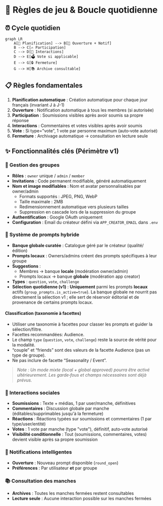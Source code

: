 # 🎲 Règles de jeu & Boucle quotidienne

## ⏰ Cycle quotidien

```mermaid
graph LR
    A[📅 Planification] --> B[🔔 Ouverture + Notif]
    B --> C[✍️ Participation]
    C --> D[💬 Interactions]
    D --> E[🗳️ Vote si applicable]
    E --> G[🔒 Fermeture]
    G --> H[📚 Archive consultable]
```

## 📋 Règles fondamentales

1. **Planification automatique** : Création automatique pour chaque jour français (invariant J à J-1)
2. **Ouverture** : Notification automatique à tous les membres (si autorisée)
3. **Participation** : Soumissions visibles après avoir soumis sa propre réponse
4. **Interactions** : Commentaires et votes visibles après avoir soumis
5. **Vote** : Si type="vote", 1 vote par personne maximum (auto‑vote autorisé)
6. **Fermeture** : Archivage automatique → consultation en lecture seule

## ✨ Fonctionnalités clés (Périmètre v1)

### 👥 Gestion des groupes

- **Rôles** : `owner` unique / `admin` / `member`
- **Invitations** : Code permanent modifiable, généré automatiquement
- **Nom et image modifiables** : Nom et avatar personnalisables par owner/admin
  - Formats supportés : JPEG, PNG, WebP
  - Taille maximale : 2MB
  - Redimensionnement automatique vers plusieurs tailles
  - Suppression en cascade lors de la suppression du groupe
- **Authentification** : Google OAuth uniquement
- **Configuration** : Email du créateur défini via `APP_CREATOR_EMAIL` dans `.env`

### 🎯 Système de prompts hybride

- **Banque globale curatée** : Catalogue géré par le créateur (qualité/édition)
- **Prompts locaux** : Owners/admins créent des prompts spécifiques à leur groupe
- **Suggestions** :
  - Membres → banque **locale** (modération owner/admin)
  - Prompts locaux → banque **globale** (modération app creator)
- **Types** : `question`, `vote`, `challenge`
- **Sélection quotidienne (v1)** : **Uniquement** parmi les prompts **locaux** actifs (`group_prompts.is_active=true`). La banque globale ne nourrit pas directement la sélection v1 ; elle sert de réservoir éditorial et de provenance de certains prompts locaux.

#### Classification (taxonomie à facettes)

- Utiliser une taxonomie à facettes pour classer les prompts et guider la sélection/filtre.
- Facettes recommandées: Audience.
- Le champ `type` (`question`, `vote`, `challenge`) reste la source de vérité pour la modalité.
- “couple” et “friends” sont des valeurs de la facette Audience (pas un type de groupe).
- Ne pas inclure de facette “Seasonality / Event”.

> _Note : Un mode mixte (local + global approved) pourra être activé ultérieurement. Les garde‑fous et champs nécessaires sont déjà prévus._

### 💬 Interactions sociales

- **Soumissions** : Texte + médias, 1 par user/manche, définitives
- **Commentaires** : Discussion globale par manche (éditables/supprimables jusqu'à la fermeture)
- **Réactions** : Réactions typées sur soumissions et commentaires (1 par type/user/entité)
- **Votes** : 1 vote par manche (type "vote"), définitif, auto‑vote autorisé
- **Visibilité conditionnelle** : Tout (soumissions, commentaires, votes) devient visible après sa propre soumission

### 🔔 Notifications intelligentes

- **Ouverture** : Nouveau prompt disponible (`round_open`)
- **Préférences** : Par utilisateur **et** par groupe

### 📚 Consultation des manches

- **Archives** : Toutes les manches fermées restent consultables
- **Lecture seule** : Aucune interaction possible sur les manches fermées

